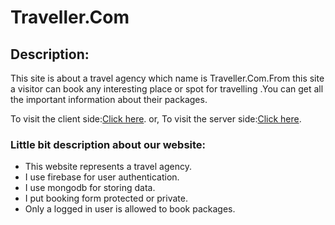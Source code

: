 # Traveller.Com

## Description:

<p>
This site is about a travel agency which name is Traveller.Com.From this site a visitor can book any interesting place or spot for travelling .You can get all the important information about their packages.
<p>

To visit the client side:[Click here](https://traveller-dotcom.web.app/).
or,
To visit the server side:[Click here](https://traveller-dotcom.web.app/).

### Little bit description about our website:

<ul>
    <li>This website represents a travel agency.</li>
    <li>I use firebase for user authentication.</li>
    <li>I use mongodb for storing data.</li>
    <li>I put booking form protected or private.</li>
    <li>Only a logged in user is allowed to book packages.</li>
</ul>

